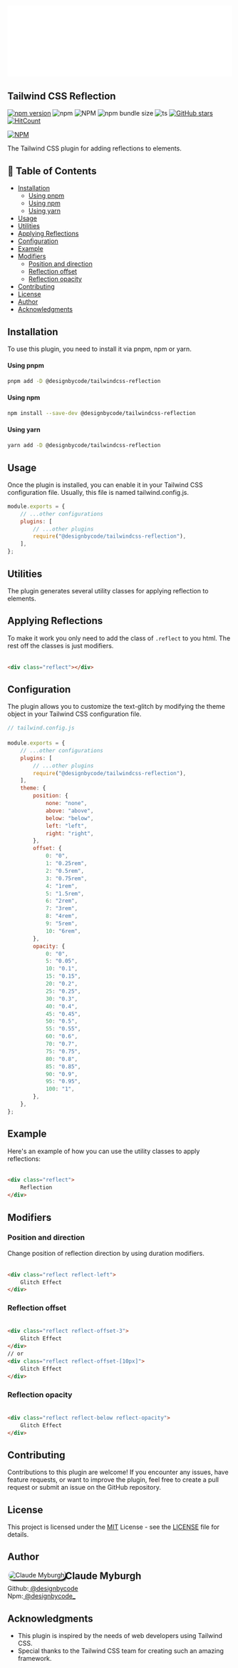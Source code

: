 <a href="#installation" width="100%">
<img src="banner.svg" alt="Title banner"/>
</a>

## Tailwind CSS Reflection

[![npm version](https://badge.fury.io/js/@designbycode%2Ftailwindcss-reflection.svg)](https://badge.fury.io/js/@designbycode%2Ftailwindcss-reflection)
![npm](https://img.shields.io/npm/dt/%40designbycode/tailwindcss-reflection)
![NPM](https://img.shields.io/npm/l/%40designbycode%2Ftailwindcss-reflection)
![npm bundle size](https://img.shields.io/bundlephobia/min/%40designbycode%2Ftailwindcss-reflection)
![ts](https://badgen.net/badge/Built%20With/TypeScript/blue)
[![GitHub stars](https://img.shields.io/github/stars/DesignByCode/tailwindcss-reflection?style=social)](https://github.com/DesignByCode/tailwindcss-reflection/stargazers)
[![HitCount](https://hits.dwyl.com/designbycode/tailwindcss-reflection.svg?style=flat)](http://hits.dwyl.com/designbycode/tailwindcss-reflection)

[![NPM](https://nodei.co/npm/@designbycode/tailwindcss-reflection.png)](https://nodei.co/npm/@designbycode/tailwindcss-reflection/)

The Tailwind CSS plugin for adding reflections to elements.

## 📇 Table of Contents

* [Installation](#installation)
    * [Using pnpm](#using-pnpm)
    * [Using npm](#using-npm)
    * [Using yarn](#using-yarn)
* [Usage](#usage)
* [Utilities](#utilities)
* [Applying Reflections](#applying-reflections)
* [Configuration](#configuration)
* [Example](#example)
* [Modifiers](#modifiers)
  * [Position and direction](#position-and-direction)
  * [Reflection offset](#reflection-offset)
  * [Reflection opacity](#reflection-opacity)
* [Contributing](#contributing)
* [License](#license)
* [Author](#author)
* [Acknowledgments](#acknowledgments)


## Installation

To use this plugin, you need to install it via pnpm, npm or yarn.

#### Using pnpm

```bash
pnpm add -D @designbycode/tailwindcss-reflection
```

#### Using npm

```bash
npm install --save-dev @designbycode/tailwindcss-reflection
```

#### Using yarn

```bash
yarn add -D @designbycode/tailwindcss-reflection
```

## Usage

Once the plugin is installed, you can enable it in your Tailwind CSS configuration file. Usually, this file is named tailwind.config.js.

```javascript
module.exports = {
    // ...other configurations
    plugins: [
        // ...other plugins
        require("@designbycode/tailwindcss-reflection"),
    ],
};
```

## Utilities

The plugin generates several utility classes for applying reflection to elements.

## Applying Reflections

To make it work you only need to add the class of ```.reflect``` to you html. The rest off the classes is just modifiers.

```html

<div class="reflect"></div>
```

## Configuration

The plugin allows you to customize the text-glitch by modifying the theme object in your Tailwind CSS configuration file.

```javascript
// tailwind.config.js

module.exports = {
    // ...other configurations
    plugins: [
        // ...other plugins
        require("@designbycode/tailwindcss-reflection"),
    ],
    theme: {
        position: {
            none: "none",
            above: "above",
            below: "below",
            left: "left",
            right: "right",
        },
        offset: {
            0: "0",
            1: "0.25rem",
            2: "0.5rem",
            3: "0.75rem",
            4: "1rem",
            5: "1.5rem",
            6: "2rem",
            7: "3rem",
            8: "4rem",
            9: "5rem",
            10: "6rem",
        },
        opacity: {
            0: "0",
            5: "0.05",
            10: "0.1",
            15: "0.15",
            20: "0.2",
            25: "0.25",
            30: "0.3",
            40: "0.4",
            45: "0.45",
            50: "0.5",
            55: "0.55",
            60: "0.6",
            70: "0.7",
            75: "0.75",
            80: "0.8",
            85: "0.85",
            90: "0.9",
            95: "0.95",
            100: "1",
        },
    },
};

```

## Example

Here's an example of how you can use the utility classes to apply reflections:

```html

<div class="reflect">
    Reflection
</div>

```

## Modifiers

### Position and direction

Change position of reflection direction by using duration modifiers.

```html

<div class="reflect reflect-left">
    Glitch Effect
</div>

```

### Reflection offset

```html

<div class="reflect reflect-offset-3">
    Glitch Effect
</div>
// or
<div class="reflect reflect-offset-[10px]">
    Glitch Effect
</div>

```

### Reflection opacity

```html

<div class="reflect reflect-below reflect-opacity">
    Glitch Effect
</div>

```


## Contributing

Contributions to this plugin are welcome! If you encounter any issues, have feature requests, or want to improve the plugin, feel free to create a pull request or submit an issue on the GitHub repository.

## License

This project is licensed under the [MIT](LICENCE) License - see the [LICENSE](LICENCE) file for details.

## Author

<div>
<img  align="left" style="box-shadow:3px 3px 3px rgba(0,0,0,75);border-radius:1rem;border:solid 2px rgba(255,225,225,.25)" src="https://github.com/designbycode.png?size=130" alt="Claude Myburgh">
</div>
<h2 style="margin-top:0">Claude Myburgh</h2><ul style="padding-left:0;margin-top:-.63rem;list-style:none"><li>Github:<a href="https://github.com/designbycode"> @designbycode</a></li><li>Npm:<a href="https://www.npmjs.
com/~designbycode_"> @designbycode_</a></li></ul>

## Acknowledgments

- This plugin is inspired by the needs of web developers using Tailwind CSS.
- Special thanks to the Tailwind CSS team for creating such an amazing framework.











